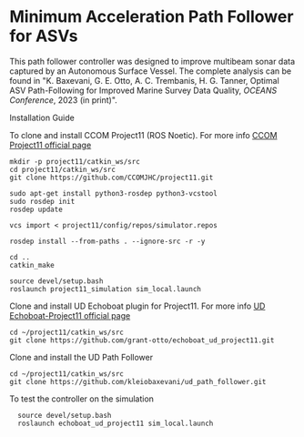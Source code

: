 # Minimum Acceleration Path Follower for ASVs

This path follower controller was designed to improve multibeam sonar data captured by an Autonomous Surface Vessel. The complete analysis can be found in "K. Baxevani, G. E. Otto, A. C. Trembanis, H. G. Tanner, Optimal ASV Path-Following for Improved Marine Survey Data Quality, *OCEANS Conference*, 2023 (in print)".

Installation Guide

To clone and install CCOM Project11 (ROS Noetic). For more info [CCOM Project11 official page](https://github.com/CCOMJHC/project11)
  
  ```
  mkdir -p project11/catkin_ws/src
  cd project11/catkin_ws/src
  git clone https://github.com/CCOMJHC/project11.git

  sudo apt-get install python3-rosdep python3-vcstool
  sudo rosdep init
  rosdep update

  vcs import < project11/config/repos/simulator.repos

  rosdep install --from-paths . --ignore-src -r -y

  cd ..
  catkin_make

  source devel/setup.bash
  roslaunch project11_simulation sim_local.launch
```
Clone and install UD Echoboat plugin for Project11. For more info [UD Echoboat-Project11 official page](https://github.com/grant-otto/echoboat_ud_project11)

```
cd ~/project11/catkin_ws/src
git clone https://github.com/grant-otto/echoboat_ud_project11.git
```
Clone and install the UD Path Follower

```
cd ~/project11/catkin_ws/src
git clone https://github.com/kleiobaxevani/ud_path_follower.git
```

To test the controller on the simulation 
```
  source devel/setup.bash
  roslaunch echoboat_ud_project11 sim_local.launch
```



